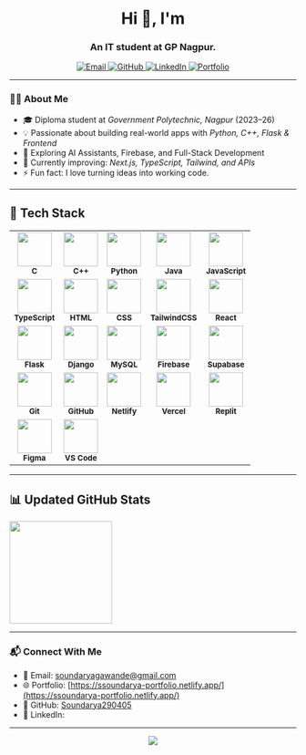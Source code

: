 

<h1 align="center">Hi 👋, I'm </h1>
<h3 align="center">An IT student at GP Nagpur.</h3>

<p align="center">
  <a href="mailto:soundaryagawande12@gmail.com" target="_blank">
    <img src="https://img.shields.io/badge/Gmail-D14836?style=for-the-badge&logo=gmail&logoColor=white" alt="Email"/>
  </a>
  <a href="https://github.com/Soundarya290405" target="_blank">
    <img src="https://img.shields.io/badge/GitHub-100000?style=for-the-badge&logo=github&logoColor=white" alt="GitHub"/>
  </a>
  <a href="https://www.linkedin.com/in/" target="_blank">
    <img src="https://img.shields.io/badge/LinkedIn-0077B5?style=for-the-badge&logo=linkedin&logoColor=white" alt="LinkedIn"/>
  </a>
  <a href="https://ssoundarya-portfolio.netlify.app/" target="_blank">
    <img src="https://img.shields.io/badge/Portfolio-1e1e1e?style=for-the-badge&logo=firefox&logoColor=white" alt="Portfolio"/>
  </a>
</p>

---

### 👨‍💻 About Me

- 🎓 Diploma student at *Government Polytechnic, Nagpur* (2023–26)  
- 💡 Passionate about building real-world apps with *Python, C++, Flask & Frontend*  
- 🧠 Exploring AI Assistants, Firebase, and Full-Stack Development  
- 🌱 Currently improving: *Next.js, TypeScript, Tailwind, and APIs*  
- ⚡ Fun fact: I love turning ideas into working code.



---



## 💼 Tech Stack  

<table>
  <tr>
    <td align="center">
      <img src="https://skillicons.dev/icons?i=c" width="60"/><br><sub><b>C</b></sub>
    </td>
    <td align="center">
      <img src="https://skillicons.dev/icons?i=cpp" width="60"/><br><sub><b>C++</b></sub>
    </td>
    <td align="center">
      <img src="https://skillicons.dev/icons?i=python" width="60"/><br><sub><b>Python</b></sub>
    </td>
    <td align="center">
      <img src="https://skillicons.dev/icons?i=java" width="60"/><br><sub><b>Java</b></sub>
    </td>
    <td align="center">
      <img src="https://skillicons.dev/icons?i=js" width="60"/><br><sub><b>JavaScript</b></sub>
    </td>
  </tr>
  <tr>
    <td align="center">
      <img src="https://skillicons.dev/icons?i=ts" width="60"/><br><sub><b>TypeScript</b></sub>
    </td>
    <td align="center">
      <img src="https://skillicons.dev/icons?i=html" width="60"/><br><sub><b>HTML</b></sub>
    </td>
    <td align="center">
      <img src="https://skillicons.dev/icons?i=css" width="60"/><br><sub><b>CSS</b></sub>
    </td>
    <td align="center">
      <img src="https://skillicons.dev/icons?i=tailwind" width="60"/><br><sub><b>TailwindCSS</b></sub>
    </td>
    <td align="center">
      <img src="https://skillicons.dev/icons?i=react" width="60"/><br><sub><b>React</b></sub>
    </td>
  </tr>
  <tr>
    <td align="center">
      <img src="https://skillicons.dev/icons?i=flask" width="60"/><br><sub><b>Flask</b></sub>
    </td>
    <td align="center">
      <img src="https://skillicons.dev/icons?i=django" width="60"/><br><sub><b>Django</b></sub>
    </td>
    <td align="center">
      <img src="https://skillicons.dev/icons?i=mysql" width="60"/><br><sub><b>MySQL</b></sub>
    </td>
    <td align="center">
      <img src="https://skillicons.dev/icons?i=firebase" width="60"/><br><sub><b>Firebase</b></sub>
    </td>
    <td align="center">
      <img src="https://skillicons.dev/icons?i=supabase" width="60"/><br><sub><b>Supabase</b></sub>
    </td>
  </tr>
  <tr>
    <td align="center">
      <img src="https://skillicons.dev/icons?i=git" width="60"/><br><sub><b>Git</b></sub>
    </td>
    <td align="center">
      <img src="https://skillicons.dev/icons?i=github" width="60"/><br><sub><b>GitHub</b></sub>
    </td>
    <td align="center">
      <img src="https://skillicons.dev/icons?i=netlify" width="60"/><br><sub><b>Netlify</b></sub>
    </td>
    <td align="center">
      <img src="https://skillicons.dev/icons?i=vercel" width="60"/><br><sub><b>Vercel</b></sub>
    </td>
    <td align="center">
      <img src="https://skillicons.dev/icons?i=replit" width="60"/><br><sub><b>Replit</b></sub>
    </td>
  </tr>
  <tr>
    <td align="center">
      <img src="https://skillicons.dev/icons?i=figma" width="60"/><br><sub><b>Figma</b></sub>
    </td>
    <td align="center">
      <img src="https://skillicons.dev/icons?i=vscode" width="60"/><br><sub><b>VS Code</b></sub>
    </td>
  </tr>
</table>




---




## 📊 Updated GitHub Stats

<p align="left">
  <img src="https://github-readme-streak-stats.herokuapp.com/?user=Soundarya290405&theme=tokyonight" height="180"/>
</p>

---




### 📬 Connect With Me

- 📧 Email: [soundaryagawande@gmail.com](mailto:soundaryagawande@gmail.com)  
- 🌐 Portfolio: [https://ssoundarya-portfolio.netlify.app/](https://ssoundarya-portfolio.netlify.app/)  
- 🔗 GitHub: [Soundarya290405](https://github.com/Soundarya290405)  
- 💼 LinkedIn: 

---


<p align="center">
  <img src="https://capsule-render.vercel.app/api?type=waving&color=gradient&height=120&section=footer"/>
</p>  






